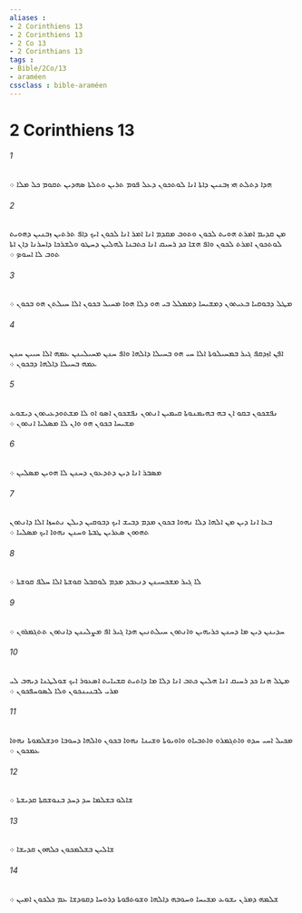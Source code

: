 ```yaml
---
aliases : 
- 2 Corinthiens 13
- 2 Corinthiens 13
- 2 Co 13
- 2 Corinthians 13
tags : 
- Bible/2Co/13
- araméen
cssclass : bible-araméen
---
```


# 2 Corinthiens 13

###### 1
ܗܕܐ ܕܬܠܬ ܗܝ ܙܒܢܝܢ ܕܐܬܐ ܐܢܐ ܠܘܬܟܘܢ ܕܥܠ ܦܘܡ ܬܪܝܢ ܘܬܠܬܐ ܤܗܕܝܢ ܬܩܘܡ ܟܠ ܡܠܐ ܀
###### 2
ܡܢ ܩܕܝܡ ܐܡܪܬ ܗܘܝܬ ܠܟܘܢ ܘܬܘܒ ܡܩܕܡ ܐܢܐ ܐܡܪ ܐܢܐ ܠܟܘܢ ܐܝܟ ܕܐܦ ܬܪܬܝܢ ܙܒܢܝܢ ܕܗܘܝܬ ܠܘܬܟܘܢ ܐܡܪܬ ܠܟܘܢ ܘܐܦ ܗܫܐ ܟܕ ܪܚܝܩ ܐܢܐ ܟܬܒܢܐ ܠܗܠܝܢ ܕܚܛܘ ܘܠܫܪܟܐ ܕܐܚܪܢܐ ܕܐܢ ܐܬܐ ܬܘܒ ܠܐ ܐܚܘܤ ܀
###### 3
ܡܛܠ ܕܒܘܩܝܐ ܒܥܝܬܘܢ ܕܡܫܝܚܐ ܕܡܡܠܠ ܒܝ ܗܘ ܕܠܐ ܗܘܐ ܡܚܝܠ ܒܟܘܢ ܐܠܐ ܚܝܠܬܢ ܗܘ ܒܟܘܢ ܀
###### 4
ܐܦܢ ܐܙܕܩܦ ܓܝܪ ܒܡܚܝܠܘܬܐ ܐܠܐ ܚܝ ܗܘ ܒܚܝܠܐ ܕܐܠܗܐ ܘܐܦ ܚܢܢ ܡܚܝܠܝܢܢ ܥܡܗ ܐܠܐ ܚܝܝܢ ܚܢܢ ܥܡܗ ܒܚܝܠܐ ܕܐܠܗܐ ܕܒܟܘܢ ܀
###### 5
ܢܦܫܟܘܢ ܒܩܘ ܐܢ ܒܗ ܒܗܝܡܢܘܬܐ ܩܝܡܝܢ ܐܢܬܘܢ ܢܦܫܟܘܢ ܐܤܘ ܐܘ ܠܐ ܡܫܬܘܕܥܝܬܘܢ ܕܝܫܘܥ ܡܫܝܚܐ ܒܟܘܢ ܗܘ ܘܐܢ ܠܐ ܡܤܠܝܐ ܐܢܬܘܢ ܀
###### 6
ܡܤܒܪ ܐܢܐ ܕܝܢ ܕܬܕܥܘܢ ܕܚܢܢ ܠܐ ܗܘܝܢ ܡܤܠܝܢ ܀
###### 7
ܒܥܐ ܐܢܐ ܕܝܢ ܡܢ ܐܠܗܐ ܕܠܐ ܢܗܘܐ ܒܟܘܢ ܡܕܡ ܕܒܝܫ ܐܝܟ ܕܒܘܩܝܢ ܕܝܠܢ ܢܬܚܙܐ ܐܠܐ ܕܐܢܬܘܢ ܬܗܘܘܢ ܤܥܪܝܢ ܛܒܬܐ ܘܚܢܢ ܢܗܘܐ ܐܝܟ ܡܤܠܝܐ ܀
###### 8
ܠܐ ܓܝܪ ܡܫܟܚܝܢܢ ܕܢܥܒܕ ܡܕܡ ܠܘܩܒܠ ܩܘܫܬܐ ܐܠܐ ܚܠܦ ܩܘܫܬܐ ܀
###### 9
ܚܕܝܢܢ ܕܝܢ ܡܐ ܕܚܢܢ ܟܪܝܗܝܢ ܘܐܢܬܘܢ ܚܝܠܬܢܝܢ ܗܕܐ ܓܝܪ ܐܦ ܡܨܠܝܢܢ ܕܐܢܬܘܢ ܬܬܓܡܪܘܢ ܀
###### 10
ܡܛܠ ܗܢܐ ܟܕ ܪܚܝܩ ܐܢܐ ܗܠܝܢ ܟܬܒ ܐܢܐ ܕܠܐ ܡܐ ܕܐܬܝܬ ܩܫܝܐܝܬ ܐܤܥܘܪ ܐܝܟ ܫܘܠܛܢܐ ܕܝܗܒ ܠܝ ܡܪܝ ܠܒܢܝܢܟܘܢ ܘܠܐ ܠܤܘܚܦܟܘܢ ܀
###### 11
ܡܟܝܠ ܐܚܝ ܚܕܘ ܘܐܬܓܡܪܘ ܘܐܬܒܝܐܘ ܘܐܘܝܘܬܐ ܘܫܝܢܐ ܢܗܘܐ ܒܟܘܢ ܘܐܠܗܐ ܕܚܘܒܐ ܘܕܫܠܡܘܬܐ ܢܗܘܐ ܥܡܟܘܢ ܀
###### 12
ܫܐܠܘ ܒܫܠܡܐ ܚܕ ܕܚܕ ܒܢܘܫܩܬܐ ܩܕܝܫܬܐ ܀
###### 13
ܫܐܠܝܢ ܒܫܠܡܟܘܢ ܟܠܗܘܢ ܩܕܝܫܐ ܀
###### 14
ܫܠܡܗ ܕܡܪܢ ܝܫܘܥ ܡܫܝܚܐ ܘܚܘܒܗ ܕܐܠܗܐ ܘܫܘܬܦܘܬܐ ܕܪܘܚܐ ܕܩܘܕܫܐ ܥܡ ܟܠܟܘܢ ܐܡܝܢ ܀
